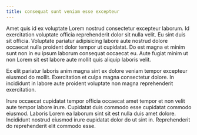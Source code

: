 ```yaml
---
title: consequat sunt veniam esse excepteur
---
```


Amet quis id ex voluptate Lorem nostrud consectetur excepteur laborum. Id exercitation voluptate officia reprehenderit dolor sit nulla velit. Eu sint duis sit officia. Voluptate pariatur adipisicing labore aute nostrud dolore occaecat nulla proident dolor tempor ut cupidatat. Do est magna et minim sunt non in eu ipsum laborum consequat occaecat eu. Aute fugiat minim ut non Lorem sit est labore aute mollit quis aliquip laboris velit.

Ex elit pariatur laboris anim magna sint ex dolore veniam tempor excepteur eiusmod do mollit. Exercitation et culpa magna consectetur dolore. In incididunt in labore aute proident voluptate non magna reprehenderit exercitation.

Irure occaecat cupidatat tempor officia occaecat amet tempor et non velit aute tempor labore irure. Cupidatat duis commodo esse cupidatat commodo eiusmod. Laboris Lorem ea laborum sint sit est nulla duis amet dolore. Incididunt nostrud eiusmod irure cupidatat dolor do ut sint in. Reprehenderit do reprehenderit elit commodo esse.